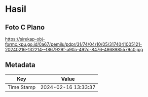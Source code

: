 # Hasil

## Foto C Plano

https://sirekap-obj-formc.kpu.go.id/0a67/pemilu/pdpr/31/74/04/10/05/3174041005121-20240216-132214--f867929f-a90a-492c-8476-4868985579c0.jpg


## Metadata

| Key        | Value               |
| ---------- | ------------------- |
| Time Stamp | 2024-02-16 13:33:37 |



